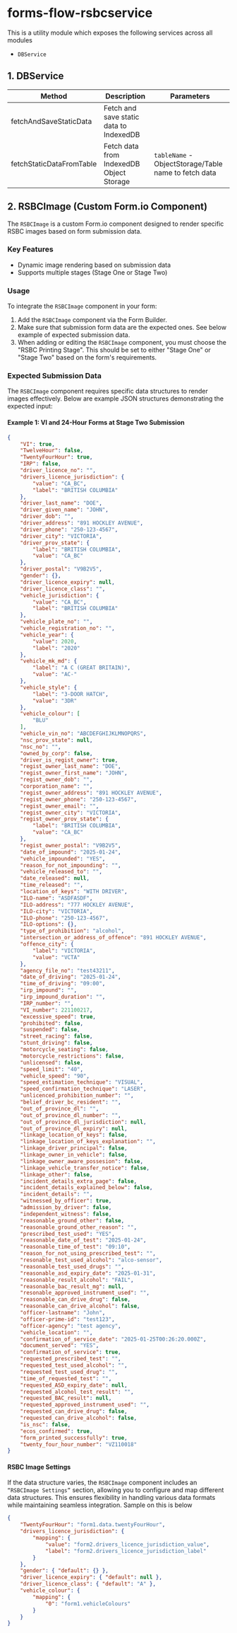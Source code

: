 # forms-flow-rsbcservice

This is a utility module which exposes the following services across all modules
 - `DBService`

## 1. DBService
   
| Method    | Description | Parameters| 
| -------- | ------- | ------- |
| fetchAndSaveStaticData  | Fetch and save static data to IndexedDB |
| fetchStaticDataFromTable | Fetch data from IndexedDB Object Storage | `tableName` - ObjectStorage/Table name to fetch data |

## 2. RSBCImage (Custom Form.io Component)

The `RSBCImage` is a custom Form.io component designed to render specific RSBC images based on form submission data.

### Key Features
- Dynamic image rendering based on submission data
- Supports multiple stages (Stage One or Stage Two)

### Usage
To integrate the `RSBCImage` component in your form:

1. Add the `RSBCImage` component via the Form Builder.
2. Make sure that submission form data are the expected ones.  See below example of expected submission data.
3. When adding or editing the `RSBCImage` component, you must choose the "RSBC Printing Stage". This should be set to either "Stage One" or "Stage Two" based on the form's requirements.

### Expected Submission Data
The `RSBCImage` component requires specific data structures to render images effectively. Below are example JSON structures demonstrating the expected input:

#### Example 1: VI and 24-Hour Forms at Stage Two Submission
```json
{
    "VI": true,
    "TwelveHour": false,
    "TwentyFourHour": true,
    "IRP": false,
    "driver_licence_no": "",
    "drivers_licence_jurisdiction": {
        "value": "CA_BC",
        "label": "BRITISH COLUMBIA"
    },
    "driver_last_name": "DOE",
    "driver_given_name": "JOHN",
    "driver_dob": "",
    "driver_address": "891 HOCKLEY AVENUE",
    "driver_phone": "250-123-4567",
    "driver_city": "VICTORIA",
    "driver_prov_state": {
        "label": "BRITISH COLUMBIA",
        "value": "CA_BC"
    },
    "driver_postal": "V9B2V5",
    "gender": {},
    "driver_licence_expiry": null,
    "driver_licence_class": "",
    "vehicle_jurisdiction": {
        "value": "CA_BC",
        "label": "BRITISH COLUMBIA"
    },
    "vehicle_plate_no": "",
    "vehicle_registration_no": "",
    "vehicle_year": {
        "value": 2020,
        "label": "2020"
    },
    "vehicle_mk_md": {
        "label": "A C (GREAT BRITAIN)",
        "value": "AC-"
    },
    "vehicle_style": {
        "label": "3-DOOR HATCH",
        "value": "3DR"
    },
    "vehicle_colour": [
        "BLU"
    ],
    "vehicle_vin_no": "ABCDEFGHIJKLMNOPQRS",
    "nsc_prov_state": null,
    "nsc_no": "",
    "owned_by_corp": false,
    "driver_is_regist_owner": true,
    "regist_owner_last_name": "DOE",
    "regist_owner_first_name": "JOHN",
    "regist_owner_dob": "",
    "corporation_name": "",
    "regist_owner_address": "891 HOCKLEY AVENUE",
    "regist_owner_phone": "250-123-4567",
    "regist_owner_email": "",
    "regist_owner_city": "VICTORIA",
    "regist_owner_prov_state": {
        "label": "BRITISH COLUMBIA",
        "value": "CA_BC"
    },
    "regist_owner_postal": "V9B2V5",
    "date_of_impound": "2025-01-24",
    "vehicle_impounded": "YES",
    "reason_for_not_impounding": "",
    "vehicle_released_to": "",
    "date_released": null,
    "time_released": "",
    "location_of_keys": "WITH DRIVER",
    "ILO-name": "ASDFASDF",
    "ILO-address": "777 HOCKLEY AVENUE",
    "ILO-city": "VICTORIA",
    "ILO-phone": "250-123-4567",
    "ILO-options": {},
    "type_of_prohibition": "alcohol",
    "intersection_or_address_of_offence": "891 HOCKLEY AVENUE",
    "offence_city": {
        "label": "VICTORIA",
        "value": "VCTA"
    },
    "agency_file_no": "test43211",
    "date_of_driving": "2025-01-24",
    "time_of_driving": "09:00",
    "irp_impound": "",
    "irp_impound_duration": "",
    "IRP_number": "",
    "VI_number": 221100217,
    "excessive_speed": true,
    "prohibited": false,
    "suspended": false,
    "street_racing": false,
    "stunt_driving": false,
    "motorcycle_seating": false,
    "motorcycle_restrictions": false,
    "unlicensed": false,
    "speed_limit": "40",
    "vehicle_speed": "90",
    "speed_estimation_technique": "VISUAL",
    "speed_confirmation_technique": "LASER",
    "unlicenced_prohibition_number": "",
    "belief_driver_bc_resident": "",
    "out_of_province_dl": "",
    "out_of_province_dl_number": "",
    "out_of_province_dl_jurisdiction": null,
    "out_of_province_dl_expiry": null,
    "linkage_location_of_keys": false,
    "linkage_location_of_keys_explanation": "",
    "linkage_driver_principal": false,
    "linkage_owner_in_vehicle": false,
    "linkage_owner_aware_possesion": false,
    "linkage_vehicle_transfer_notice": false,
    "linkage_other": false,
    "incident_details_extra_page": false,
    "incident_details_explained_below": false,
    "incident_details": "",
    "witnessed_by_officer": true,
    "admission_by_driver": false,
    "independent_witness": false,
    "reasonable_ground_other": false,
    "reasonable_ground_other_reason": "",
    "prescribed_test_used": "YES",
    "reasonable_date_of_test": "2025-01-24",
    "reasonable_time_of_test": "09:10",
    "reason_for_not_using_prescribed_test": "",
    "resonable_test_used_alcohol": "alco-sensor",
    "reasonable_test_used_drugs": "",
    "reasonable_asd_expiry_date": "2025-01-31",
    "reasonable_result_alcohol": "FAIL",
    "reasonable_bac_result_mg": null,
    "resonable_approved_instrument_used": "",
    "reasonable_can_drive_drug": false,
    "reasonable_can_drive_alcohol": false,
    "officer-lastname": "John",
    "officer-prime-id": "test123",
    "officer-agency": "test agency",
    "vehicle_location": "",
    "confirmation_of_service_date": "2025-01-25T00:26:20.000Z",
    "document_served": "YES",
    "confirmation_of_service": true,
    "requested_prescribed_test": "",
    "requested_test_used_alcohol": "",
    "requested_test_used_drug": "",
    "time_of_requested_test": "",
    "requested_ASD_expiry_date": null,
    "requested_alcohol_test_result": "",
    "requested_BAC_result": null,
    "requested_approved_instrument_used": "",
    "requested_can_drive_drug": false,
    "requested_can_drive_alcohol": false,
    "is_nsc": false,
    "ecos_confirmed": true,
    "form_printed_successfully": true,
    "twenty_four_hour_number": "VZ110018"
}
```


#### RSBC Image Settings
If the data structure varies, the `RSBCImage` component includes an `“RSBCImage Settings”` section, allowing you to configure and map different data structures.
This ensures flexibility in handling various data formats while maintaining seamless integration. Sample on this is below

```json
{
    "TwentyFourHour": "form1.data.twentyFourHour",
    "drivers_licence_jurisdiction": {
        "mapping": {
            "value": "form2.drivers_licence_jurisdiction_value",
            "label": "form2.drivers_licence_jurisdiction_label"
        }
    },
    "gender": { "default": {} },
    "driver_licence_expiry": { "default": null },
    "driver_licence_class": { "default": "A" },
    "vehicle_colour": {
        "mapping": {
            "0": "form1.vehicleColours"
        }
    }
}
```
